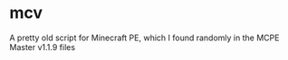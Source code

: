 # mcv

A pretty old script for Minecraft PE, which I found randomly in the MCPE Master v1.1.9 files
